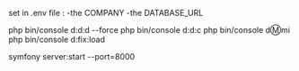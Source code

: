 set in .env file :
    -the COMPANY
    -the DATABASE_URL

php bin/console d:d:d --force
php bin/console d:d:c
php bin/console d:m:mi
php bin/console d:fix:load

symfony server:start --port=8000